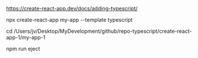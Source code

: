 
https://create-react-app.dev/docs/adding-typescript/


npx create-react-app my-app --template typescript


cd /Users/jv/Desktop/MyDevelopment/github/repo-typescript/create-react-app-1/my-app-1

npm run eject

